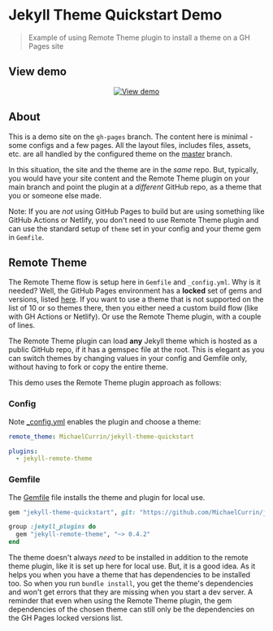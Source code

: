 # Jekyll Theme Quickstart Demo
> Example of using Remote Theme plugin to install a theme on a GH Pages site


## View demo

<div align="center">

[![View demo](https://img.shields.io/badge/View-Demo_site-2ea44f?style=for-the-badge)](https://michaelcurrin.github.io/jekyll-theme-quickstart/)

</div>


## About

This is a demo site on the `gh-pages` branch. The content here is minimal - some configs and a few pages. All the layout files, includes files, assets, etc. are all handled by the configured theme on the [master](https://github.com/MichaelCurrin/jekyll-theme-quickstart) branch. 

In this situation, the site and the theme are in the _same_ repo. But, typically, you would have your site content and the Remote Theme plugin on your main branch and point the plugin at a _different_ GitHub repo, as a theme that you or someone else made.

Note: If you are _not_ using GitHub Pages to build but are using something like GitHub Actions or Netlify, you don't need to use Remote Theme plugin and can use the standard setup of `theme` set in your config and your theme gem in `Gemfile`.


## Remote Theme

The Remote Theme flow is setup here in `Gemfile` and `_config.yml`. Why is it needed? Well, the GitHub Pages environment has a **locked** set of gems and versions, listed [here](https://pages.github.com/versions/). If you want to use a theme that is not supported on the list of 10 or so themes there, then you either need a custom build flow (like with GH Actions or Netlify). Or use the Remote Theme plugin, with a couple of lines.

The Remote Theme plugin can load **any** Jekyll theme which is hosted as a public GitHub repo, if it has a gemspec file at the root. This is elegant as you can switch themes by changing values in your config and Gemfile only, without having to fork or copy the entire theme.

This demo uses the Remote Theme plugin approach as follows:

### Config 

Note [\_config.yml](/_config.yml) enables the plugin and choose a theme:

```yaml
remote_theme: MichaelCurrin/jekyll-theme-quickstart

plugins:
  - jekyll-remote-theme
```

### Gemfile 

The [Gemfile](/Gemfile) file installs the theme and plugin for local use. 

```ruby
gem "jekyll-theme-quickstart", git: "https://github.com/MichaelCurrin/jekyll-theme-quickstart"

group :jekyll_plugins do
  gem "jekyll-remote-theme", "~> 0.4.2"
end
```

The theme doesn't always _need_ to be installed in addition to the remote theme plugin, like it is set up here for local use. But, it is a good idea. As it helps you when you have a theme that has dependencies to be installed too. So when you run `bundle install`, you get the theme's dependencies and won't get errors that they are missing when you start a dev server. A reminder that even when using the Remote Theme plugin, the gem dependencies of the chosen theme can still only be the dependencies on the GH Pages locked versions list.
